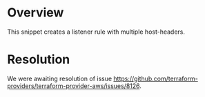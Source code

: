 # Overview

This snippet creates a listener rule with multiple host-headers.

# Resolution

We were awaiting resolution of issue https://github.com/terraform-providers/terraform-provider-aws/issues/8126.
